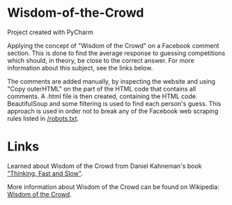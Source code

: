# Wisdom-of-the-Crowd
Project created with PyCharm

Applying the concept of "Wisdom of the Crowd" on a Facebook comment section. This is done to find the average response to guessing competitions which should, in theory, be close to the correct answer. For more information about this subject, see the links below.

The comments are added manually, by inspecting the website and using "Copy outerHTML" on the part of the HTML code that contains all comments. A .html file is then created, containing the HTML code. BeautifulSoup and some filtering is used to find each person's guess. This approach is used in order not to break any of the Facebook web scraping rules listed in [/robots.txt](https://facebook.com/robots.txt). 

# Links
Learned about Wisdom of the Crowd from Daniel Kahneman's book ["Thinking, Fast and Slow"](https://www.amazon.com/Thinking-Fast-Slow-Daniel-Kahneman/dp/0374533555).

More information about Wisdom of the Crowd can be found on Wikipedia: [Wisdom of the Crowd](https://en.wikipedia.org/wiki/Wisdom_of_the_crowd).
